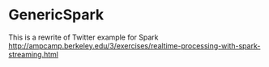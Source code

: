 # GenericSpark
This is a  rewrite of Twitter example for Spark
http://ampcamp.berkeley.edu/3/exercises/realtime-processing-with-spark-streaming.html
